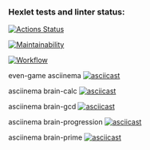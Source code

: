 ### Hexlet tests and linter status:
[![Actions Status](https://github.com/ShushaAlex/frontend-project-lvl1/workflows/hexlet-check/badge.svg)](https://github.com/ShushaAlex/frontend-project-lvl1/actions)

[![Maintainability](https://api.codeclimate.com/v1/badges/a99a88d28ad37a79dbf6/maintainability)](https://codeclimate.com/github/ShushaAlex/frontend-project-lvl1)

[![Workflow](https://github.com/ShushaAlex/frontend-project-lvl1/actions/workflows/main.yml/badge.svg)](https://github.com/ShushaAlex/frontend-project-lvl1/actions)

even-game asciinema 
[![asciicast](https://asciinema.org/a/SMCV0dRIxbIewQ8Gw8Pwi00wV.svg)](https://asciinema.org/a/SMCV0dRIxbIewQ8Gw8Pwi00wV)

asciinema brain-calc
[![asciicast](https://asciinema.org/a/AWQnv7De2k9Yhhez41V3zLQyO.svg)](https://asciinema.org/a/AWQnv7De2k9Yhhez41V3zLQyO)

asciinema brain-gcd
[![asciicast](https://asciinema.org/a/tllemozn62jVCd6P4nDhuRjGv.svg)](https://asciinema.org/a/tllemozn62jVCd6P4nDhuRjGv)

asciinema brain-progression
[![asciicast](https://asciinema.org/a/72K6rp7gWjG2D1V4UYk0asvW3.svg)](https://asciinema.org/a/72K6rp7gWjG2D1V4UYk0asvW3)

asciinema brain-prime
[![asciicast](https://asciinema.org/a/szfucXdzbfyy1ZVGpUmmRk0CJ.svg)](https://asciinema.org/a/szfucXdzbfyy1ZVGpUmmRk0CJ)